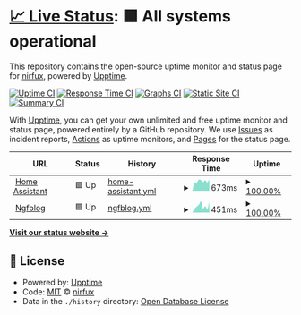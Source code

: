 # [📈 Live Status](https://upptime.nirfux.github.io): <!--live status--> **🟩 All systems operational**

This repository contains the open-source uptime monitor and status page for [nirfux](https://upptime.nirfux.github.io), powered by [Upptime](https://github.com/upptime/upptime).

[![Uptime CI](https://github.com/nirfux/upptime/workflows/Uptime%20CI/badge.svg)](https://github.com/nirfux/upptime/actions?query=workflow%3A%22Uptime+CI%22)
[![Response Time CI](https://github.com/nirfux/upptime/workflows/Response%20Time%20CI/badge.svg)](https://github.com/nirfux/upptime/actions?query=workflow%3A%22Response+Time+CI%22)
[![Graphs CI](https://github.com/nirfux/upptime/workflows/Graphs%20CI/badge.svg)](https://github.com/nirfux/upptime/actions?query=workflow%3A%22Graphs+CI%22)
[![Static Site CI](https://github.com/nirfux/upptime/workflows/Static%20Site%20CI/badge.svg)](https://github.com/nirfux/upptime/actions?query=workflow%3A%22Static+Site+CI%22)
[![Summary CI](https://github.com/nirfux/upptime/workflows/Summary%20CI/badge.svg)](https://github.com/nirfux/upptime/actions?query=workflow%3A%22Summary+CI%22)

With [Upptime](https://upptime.js.org), you can get your own unlimited and free uptime monitor and status page, powered entirely by a GitHub repository. We use [Issues](https://github.com/nirfux/upptime/issues) as incident reports, [Actions](https://github.com/nirfux/upptime/actions) as uptime monitors, and [Pages](https://upptime.nirfux.github.io) for the status page.

<!--start: status pages-->
<!-- This summary is generated by Upptime (https://github.com/upptime/upptime) -->
<!-- Do not edit this manually, your changes will be overwritten -->
<!-- prettier-ignore -->
| URL | Status | History | Response Time | Uptime |
| --- | ------ | ------- | ------------- | ------ |
| <img alt="" src="https://icons.duckduckgo.com/ip3/ha.nirgf.com.ico" height="13"> [Home Assistant](https://ha.nirgf.com/) | 🟩 Up | [home-assistant.yml](https://github.com/nirfux/upptime/commits/HEAD/history/home-assistant.yml) | <details><summary><img alt="Response time graph" src="./graphs/home-assistant/response-time-week.png" height="20"> 673ms</summary><br><a href="https://upptime.nirfux.github.io/history/home-assistant"><img alt="Response time 673" src="https://img.shields.io/endpoint?url=https%3A%2F%2Fraw.githubusercontent.com%2Fnirfux%2Fupptime%2FHEAD%2Fapi%2Fhome-assistant%2Fresponse-time.json"></a><br><a href="https://upptime.nirfux.github.io/history/home-assistant"><img alt="24-hour response time 791" src="https://img.shields.io/endpoint?url=https%3A%2F%2Fraw.githubusercontent.com%2Fnirfux%2Fupptime%2FHEAD%2Fapi%2Fhome-assistant%2Fresponse-time-day.json"></a><br><a href="https://upptime.nirfux.github.io/history/home-assistant"><img alt="7-day response time 673" src="https://img.shields.io/endpoint?url=https%3A%2F%2Fraw.githubusercontent.com%2Fnirfux%2Fupptime%2FHEAD%2Fapi%2Fhome-assistant%2Fresponse-time-week.json"></a><br><a href="https://upptime.nirfux.github.io/history/home-assistant"><img alt="30-day response time 673" src="https://img.shields.io/endpoint?url=https%3A%2F%2Fraw.githubusercontent.com%2Fnirfux%2Fupptime%2FHEAD%2Fapi%2Fhome-assistant%2Fresponse-time-month.json"></a><br><a href="https://upptime.nirfux.github.io/history/home-assistant"><img alt="1-year response time 673" src="https://img.shields.io/endpoint?url=https%3A%2F%2Fraw.githubusercontent.com%2Fnirfux%2Fupptime%2FHEAD%2Fapi%2Fhome-assistant%2Fresponse-time-year.json"></a></details> | <details><summary><a href="https://upptime.nirfux.github.io/history/home-assistant">100.00%</a></summary><a href="https://upptime.nirfux.github.io/history/home-assistant"><img alt="All-time uptime 100.00%" src="https://img.shields.io/endpoint?url=https%3A%2F%2Fraw.githubusercontent.com%2Fnirfux%2Fupptime%2FHEAD%2Fapi%2Fhome-assistant%2Fuptime.json"></a><br><a href="https://upptime.nirfux.github.io/history/home-assistant"><img alt="24-hour uptime 100.00%" src="https://img.shields.io/endpoint?url=https%3A%2F%2Fraw.githubusercontent.com%2Fnirfux%2Fupptime%2FHEAD%2Fapi%2Fhome-assistant%2Fuptime-day.json"></a><br><a href="https://upptime.nirfux.github.io/history/home-assistant"><img alt="7-day uptime 100.00%" src="https://img.shields.io/endpoint?url=https%3A%2F%2Fraw.githubusercontent.com%2Fnirfux%2Fupptime%2FHEAD%2Fapi%2Fhome-assistant%2Fuptime-week.json"></a><br><a href="https://upptime.nirfux.github.io/history/home-assistant"><img alt="30-day uptime 100.00%" src="https://img.shields.io/endpoint?url=https%3A%2F%2Fraw.githubusercontent.com%2Fnirfux%2Fupptime%2FHEAD%2Fapi%2Fhome-assistant%2Fuptime-month.json"></a><br><a href="https://upptime.nirfux.github.io/history/home-assistant"><img alt="1-year uptime 100.00%" src="https://img.shields.io/endpoint?url=https%3A%2F%2Fraw.githubusercontent.com%2Fnirfux%2Fupptime%2FHEAD%2Fapi%2Fhome-assistant%2Fuptime-year.json"></a></details>
| <img alt="" src="https://icons.duckduckgo.com/ip3/ngfblog.com.ico" height="13"> [Ngfblog](https://ngfblog.com/) | 🟩 Up | [ngfblog.yml](https://github.com/nirfux/upptime/commits/HEAD/history/ngfblog.yml) | <details><summary><img alt="Response time graph" src="./graphs/ngfblog/response-time-week.png" height="20"> 451ms</summary><br><a href="https://upptime.nirfux.github.io/history/ngfblog"><img alt="Response time 451" src="https://img.shields.io/endpoint?url=https%3A%2F%2Fraw.githubusercontent.com%2Fnirfux%2Fupptime%2FHEAD%2Fapi%2Fngfblog%2Fresponse-time.json"></a><br><a href="https://upptime.nirfux.github.io/history/ngfblog"><img alt="24-hour response time 706" src="https://img.shields.io/endpoint?url=https%3A%2F%2Fraw.githubusercontent.com%2Fnirfux%2Fupptime%2FHEAD%2Fapi%2Fngfblog%2Fresponse-time-day.json"></a><br><a href="https://upptime.nirfux.github.io/history/ngfblog"><img alt="7-day response time 451" src="https://img.shields.io/endpoint?url=https%3A%2F%2Fraw.githubusercontent.com%2Fnirfux%2Fupptime%2FHEAD%2Fapi%2Fngfblog%2Fresponse-time-week.json"></a><br><a href="https://upptime.nirfux.github.io/history/ngfblog"><img alt="30-day response time 451" src="https://img.shields.io/endpoint?url=https%3A%2F%2Fraw.githubusercontent.com%2Fnirfux%2Fupptime%2FHEAD%2Fapi%2Fngfblog%2Fresponse-time-month.json"></a><br><a href="https://upptime.nirfux.github.io/history/ngfblog"><img alt="1-year response time 451" src="https://img.shields.io/endpoint?url=https%3A%2F%2Fraw.githubusercontent.com%2Fnirfux%2Fupptime%2FHEAD%2Fapi%2Fngfblog%2Fresponse-time-year.json"></a></details> | <details><summary><a href="https://upptime.nirfux.github.io/history/ngfblog">100.00%</a></summary><a href="https://upptime.nirfux.github.io/history/ngfblog"><img alt="All-time uptime 100.00%" src="https://img.shields.io/endpoint?url=https%3A%2F%2Fraw.githubusercontent.com%2Fnirfux%2Fupptime%2FHEAD%2Fapi%2Fngfblog%2Fuptime.json"></a><br><a href="https://upptime.nirfux.github.io/history/ngfblog"><img alt="24-hour uptime 100.00%" src="https://img.shields.io/endpoint?url=https%3A%2F%2Fraw.githubusercontent.com%2Fnirfux%2Fupptime%2FHEAD%2Fapi%2Fngfblog%2Fuptime-day.json"></a><br><a href="https://upptime.nirfux.github.io/history/ngfblog"><img alt="7-day uptime 100.00%" src="https://img.shields.io/endpoint?url=https%3A%2F%2Fraw.githubusercontent.com%2Fnirfux%2Fupptime%2FHEAD%2Fapi%2Fngfblog%2Fuptime-week.json"></a><br><a href="https://upptime.nirfux.github.io/history/ngfblog"><img alt="30-day uptime 100.00%" src="https://img.shields.io/endpoint?url=https%3A%2F%2Fraw.githubusercontent.com%2Fnirfux%2Fupptime%2FHEAD%2Fapi%2Fngfblog%2Fuptime-month.json"></a><br><a href="https://upptime.nirfux.github.io/history/ngfblog"><img alt="1-year uptime 100.00%" src="https://img.shields.io/endpoint?url=https%3A%2F%2Fraw.githubusercontent.com%2Fnirfux%2Fupptime%2FHEAD%2Fapi%2Fngfblog%2Fuptime-year.json"></a></details>

<!--end: status pages-->

[**Visit our status website →**](https://upptime.nirfux.github.io)

## 📄 License

- Powered by: [Upptime](https://github.com/upptime/upptime)
- Code: [MIT](./LICENSE) © [nirfux](https://upptime.nirfux.github.io)
- Data in the `./history` directory: [Open Database License](https://opendatacommons.org/licenses/odbl/1-0/)
